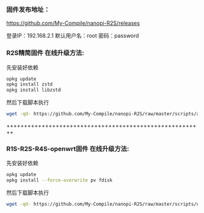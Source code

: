 ### 固件发布地址：
https://github.com/My-Compile/nanopi-R2S/releases

登录IP：192.168.2.1
默认用户名：root
密码：password

### R2S精简固件 在线升级方法:  
先安装好依赖
```bash
opkg update
opkg install zstd
opkg install libzstd
```
然后下载脚本执行
```bash
wget -qO- https://github.com/My-Compile/nanopi-R2S/raw/master/scripts/autoupdate.sh | sh
```

++++++++++++++++++++++++++++++++++++++++++++++++++++++++


### R1S-R2S-R4S-openwrt固件 在线升级方法:  
先安装好依赖
```bash
opkg update
opkg install --force-overwrite pv fdisk
```
然后下载脚本执行
```bash
wget -qO- https://github.com/My-Compile/nanopi-R2S/raw/master/scripts/update.sh | sh
```
